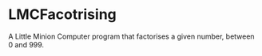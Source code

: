 # LMCFacotrising
A Little Minion Computer program that factorises a given number, between 0 and 999.
